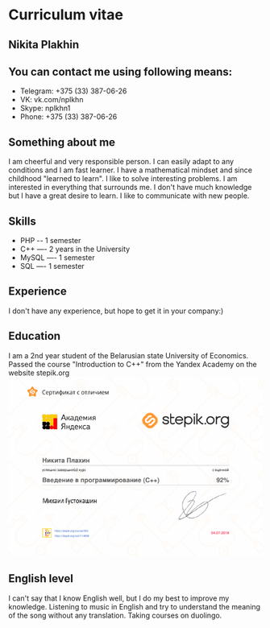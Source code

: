 # Curriculum vitae

## Nikita Plakhin

## You can contact me using following means:
* Telegram: +375 (33) 387-06-26
* VK: vk.com/nplkhn
* Skype: nplkhn1
* Phone: +375 (33) 387-06-26

## Something about me
I am cheerful and very responsible person. I can easily adapt to any conditions and I am fast learner. I have a mathematical mindset and since childhood "learned to learn". I like to solve interesting problems. I am interested in everything that surrounds me. I don't have much knowledge but I have a great desire to learn. I like to communicate with new people.

## Skills
* PHP -- 1 semester
* C++ —- 2 years in the University
* MySQL —- 1 semester
* SQL —- 1 semester


## Experience
I don't have any experience, but hope to get it in your company:)

## Education
I am a 2nd year student of the Belarusian state University of Economics. Passed the course "Introduction to C++" from the Yandex Academy on the website stepik.org
![Stepik sertificate](images/sertificate.png)

## English level
I can't say that I know English well, but I do my best to improve my knowledge. Listening to music in English and try to understand the meaning of the song without any translation. Taking courses on duolingo.
